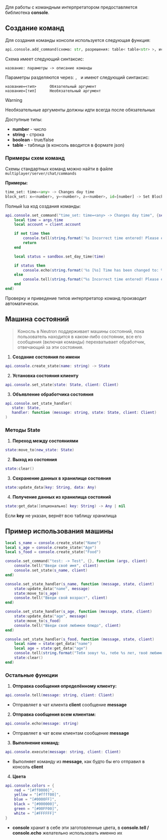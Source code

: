 Для работы с командным интерпретатором предоставляется библиотека **console**.
## Создание команд

Для создания команды консоли используется следующая функция:

```python
api.console.add_command(схема: str, разрешения: table< table<str> >, исполнитель: function)
```

Схема имеет следующий синтаксис:

```
название: параметры -> описание команды
```

Параметры разделяются через:  `, ` и имеют следующий синтаксис:

```
название=<тип>      Обязательный аргумент
название=[тип]      Необязательный аргумент
```

>[!WARNING]
>Необязательные аргументы должны идти всегда после обязательных

Доступные типы:
- **number** - число
- **string** - строка
- **boolean** - true/false
- **table** - таблица (в консоль вводится в формате json)

### Примеры схем команд

Схемы стандартных команд можно найти в файле `multiplayer/server/chat/commands`

**Примеры:**

```python
time_set: time=<any> -> Changes day time
block_set: x=<number>, y=<number>, z=<number>, id=[number] -> Set Block
```

Полный lua код создания команды:

```lua
api.console.set_command("time_set: time=<any> -> Changes day time", {server={"time_management"}}, function (args, client)
    local time = args.time
    local account = client.account

    if not time then
        console.tell(string.format('%s Incorrect time entered! Please enter a number between 0 and 1', console.colors.red), client)
        return
    end

    local status = sandbox.set_day_time(time)

    if status then
        console.echo(string.format('%s [%s] Time has been changed to: %s', console.colors.yellow, account.username, time))
    else
        console.tell(string.format("%s Incorrect time entered! Please enter a number between 0 and 1", console.colors.red), client)
    end
end)
```

Проверку и приведение типов интерпретатор команд производит автоматически.

## Машина состояний

>Коносль в Neutron поддерживает машины состояний, пока пользователь находится в каком-либо состоянии, все его сообщения (включая команды) перехватывает обработчик, отвечающий за эти состояния.

1. **Создание состояния по имени**
```lua
api.console.create_state(name: string) -> State
```

2. **Установка состояния клиенту**
```lua
api.console.set_state(state: State, client: Client)
```

3. **Объявление обработчика состояния**
```lua
api.console.set_state_handler(
   state: State, 
   handler: function (message: string, state: State, client: Client)
)
```

### Методы **State**

1. **Переход между состояниями**
```lua
state:move_to(new_state: State)
```

2. **Выход из состояния**
```lua
state:clear()
```

3. **Сохранение данных в хранилище состояния**
```lua
state:update_data(key: String, data: Any)
```

4. **Получение данных из хранилища состояний**
```lua
state:get_data([опционально] key: String) -> Any | nil
```
Если **key** не указан, вернёт всю таблицу хранилища

## Пример использования машины
```lua
local s_name = console.create_state("Name")
local s_age = console.create_state("Age")
local s_food = console.create_state("Food")

console.set_command("test: -> Test", {}, function (args, client)
    console.tell("Введи своё имя", client)
    console.set_state(s_name, client)
end)

console.set_state_handler(s_name, function (message, state, client)
    state:update_data("name", message)
    state:move_to(s_age)
    console.tell("Введи свой возраст", client)
end)

console.set_state_handler(s_age, function (message, state, client)
    state:update_data("age", message)
    state:move_to(s_food)
    console.tell("Введи своё любимое блюдо", client)
end)

console.set_state_handler(s_food, function (message, state, client)
    local name = state:get_data("name")
    local age = state:get_data("age")
    console.tell(string.format("Тебя зовут %s, тебе %s лет, твоё любимое блюдо - %s", name, age, message), client)
    state:clear()
end)
```

### Остальные функции

1. **Отправка сообщения определённому клиенту:**
```lua
api.console.tell(message: string, client: Client)
```
   - Отправляет в чат клиента **client** сообщение **message**

2. **Отправка сообщения всем клиентам:**
```lua
api.console.echo(message: string)
```
   - Отправляет в чат всем клиентам сообщение **message**

3. **Выполнение команд:**
```lua
api.console.execute(message: string, client: Client)
```
   - Выполняет команду из **message**, как будто бы его отправил в консоль **client**

4. **Цвета**
```lua
api.console.colors = {
    red = "[#ff0000]",
    yellow = "[#ffff00]",
    blue = "[#0000FF]",
    black = "[#000000]",
    green = "[#00FF00]",
    white = "[#FFFFFF]"
}
```
- **console** хранит в себе эти заготовленные цвета, в **console.tell / console.echo** желательно использовать именно их
